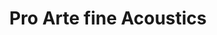 ---
title: "Pro Arte fine Acoustics"
url: /grossrinderfeld/pro-arte-fine-acoustics/
shop: Instrumente
---